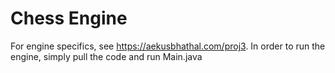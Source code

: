 # Chess Engine
For engine specifics, see https://aekusbhathal.com/proj3. In order to run the engine, simply pull the code and run Main.java
